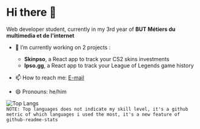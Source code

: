 # Hi there 👋  
  
Web developer student, currently in my 3rd year of **BUT Métiers du multimedia et de l'internet**  
  
- 🔭 I’m currently working on 2 projects :
    - **Skinpso**, a React app to track your CS2 skins investments  
    - **Ipso.gg**, a React app to track your League of Legends game history  
  
- 📫 How to reach me: [E-mail](mailto:felix.scherer@etu-umontpellier.fr)  
- 😄 Pronouns: he/him  
  
![Top Langs](https://github-readme-stats.vercel.app/api/top-langs/?username=felschrr&layout=compact&theme=dracula)  
`NOTE: Top languages does not indicate my skill level, it's a github metric of which languages i used the most, it's a new feature of github-readme-stats`  
<!--
**felschrr/felschrr** is a ✨ _special_ ✨ repository because its `README.md` (this file) appears on your GitHub profile.

Here are some ideas to get you started:

- 🔭 I’m currently working on ...
- 🌱 I’m currently learning ...
- 👯 I’m looking to collaborate on ...
- 🤔 I’m looking for help with ...
- 💬 Ask me about ...
- 📫 How to reach me: ...
- 😄 Pronouns: ...
- ⚡ Fun fact: ...
-->
